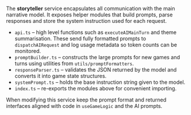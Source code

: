 The **storyteller** service encapsulates all communication with the main narrative model. It exposes helper modules that build prompts, parse responses and store the system instruction used for each request.

* `api.ts` – high level functions such as `executeAIMainTurn` and theme summarisation. These send fully formatted prompts to `dispatchAIRequest` and log usage metadata so token counts can be monitored.
* `promptBuilder.ts` – constructs the large prompts for new games and turns using utilities from `utils/promptFormatters`.
* `responseParser.ts` – validates the JSON returned by the model and converts it into game state structures.
* `systemPrompt.ts` – holds the base instruction string given to the model.
* `index.ts` – re-exports the modules above for convenient importing.

When modifying this service keep the prompt format and returned interfaces aligned with code in `useGameLogic` and the AI prompts.
